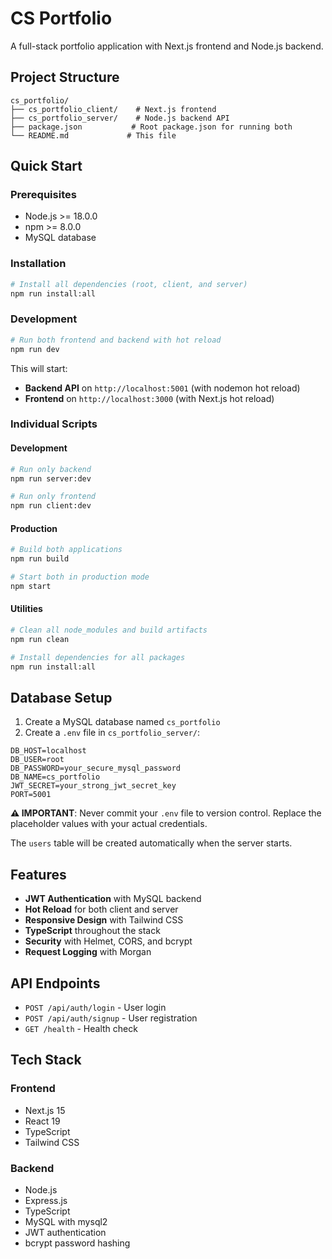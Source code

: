 # CS Portfolio

A full-stack portfolio application with Next.js frontend and Node.js backend.

## Project Structure

```
cs_portfolio/
├── cs_portfolio_client/    # Next.js frontend
├── cs_portfolio_server/    # Node.js backend API
├── package.json           # Root package.json for running both
└── README.md             # This file
```

## Quick Start

### Prerequisites
- Node.js >= 18.0.0
- npm >= 8.0.0
- MySQL database

### Installation
```bash
# Install all dependencies (root, client, and server)
npm run install:all
```

### Development
```bash
# Run both frontend and backend with hot reload
npm run dev
```

This will start:
- **Backend API** on `http://localhost:5001` (with nodemon hot reload)
- **Frontend** on `http://localhost:3000` (with Next.js hot reload)

### Individual Scripts

#### Development
```bash
# Run only backend
npm run server:dev

# Run only frontend  
npm run client:dev
```

#### Production
```bash
# Build both applications
npm run build

# Start both in production mode
npm start
```

#### Utilities
```bash
# Clean all node_modules and build artifacts
npm run clean

# Install dependencies for all packages
npm run install:all
```

## Database Setup

1. Create a MySQL database named `cs_portfolio`
2. Create a `.env` file in `cs_portfolio_server/`:
```env
DB_HOST=localhost
DB_USER=root
DB_PASSWORD=your_secure_mysql_password
DB_NAME=cs_portfolio
JWT_SECRET=your_strong_jwt_secret_key
PORT=5001
```

**⚠️ IMPORTANT**: Never commit your `.env` file to version control. Replace the placeholder values with your actual credentials.

The `users` table will be created automatically when the server starts.

## Features

- **JWT Authentication** with MySQL backend
- **Hot Reload** for both client and server
- **Responsive Design** with Tailwind CSS
- **TypeScript** throughout the stack
- **Security** with Helmet, CORS, and bcrypt
- **Request Logging** with Morgan

## API Endpoints

- `POST /api/auth/login` - User login
- `POST /api/auth/signup` - User registration
- `GET /health` - Health check

## Tech Stack

### Frontend
- Next.js 15
- React 19
- TypeScript
- Tailwind CSS

### Backend  
- Node.js
- Express.js
- TypeScript
- MySQL with mysql2
- JWT authentication
- bcrypt password hashing
